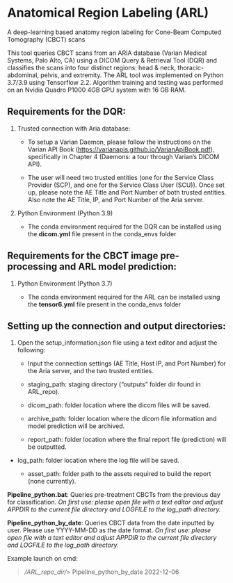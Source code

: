 # Anatomical Region Labeling (ARL)
A deep-learning based anatomy region labeling for Cone-Beam Computed Tomography (CBCT) scans

This tool queries CBCT scans from an ARIA database (Varian Medical Systems, Palo Alto, CA) using a DICOM Query & Retrieval Tool (DQR) and classifies the scans into four distinct regions: head & neck, thoracic-abdominal, pelvis, and extremity. The ARL tool was implemented on Python 3.7/3.9 using Tensorflow 2.2. Algorithm training and testing was performed on an Nvidia Quadro P1000 4GB GPU system with 16 GB RAM.

## Requirements for the DQR:
1.	Trusted connection with Aria database:

    - To setup a Varian Daemon, please follow the instructions on the Varian API Book (https://varianapis.github.io/VarianApiBook.pdf), specifically in Chapter 4      (Daemons: a tour through Varian’s DICOM API).

    - The user will need two trusted entities (one for the Service Class Provider (SCP), and one for the Service Class User (SCU)). Once set up, please note the AE Title and Port Number of both trusted entities. Also note the AE Title, IP, and Port Number of the Aria server.

2.	Python Environment (Python 3.9)

    - The conda environment required for the DQR can be installed using the **dicom.yml** file present in the conda_envs folder

## Requirements for the CBCT image pre-processing and ARL model prediction:
1.	Python Environment (Python 3.7)

    - The conda environment required for the ARL can be installed using the **tensor6.yml** file present in the conda_envs folder

## Setting up the connection and output directories:
1.	Open the setup_information.json file using a text editor and adjust the following:

    - Input the connection settings (AE Title, Host IP, and Port Number) for the Aria server, and the two trusted entities.
  
    - staging_path: staging directory (“outputs” folder dir found in ARL_repo).
  
    - dicom_path: folder location where the dicom files will be saved.
  
    - archive_path: folder location where the dicom file information and model prediction will be archived.
  
    - report_path: folder location where the final report file (prediction) will be outputted.
  
  - log_path: folder location where the log file will be saved.
  
    - asset_path: folder path to the assets required to build the report (none currently).

**Pipeline_python.bat**: Queries pre-treatment CBCTs from the previous day for classification. *On first use: please open file with a text editor and adjust APPDIR to the current file directory and LOGFILE to the log_path directory.*

**Pipeline_python_by_date**: Queries CBCT data from the date inputted by user. Please use YYYY-MM-DD as the date format. *On first use: please open file with a text editor and adjust APPDIR to the current file directory and LOGFILE to the log_path directory.*

Example launch on cmd:
> */ARL_repo_dir/*> Pipeline_python_by_date 2022-12-06

